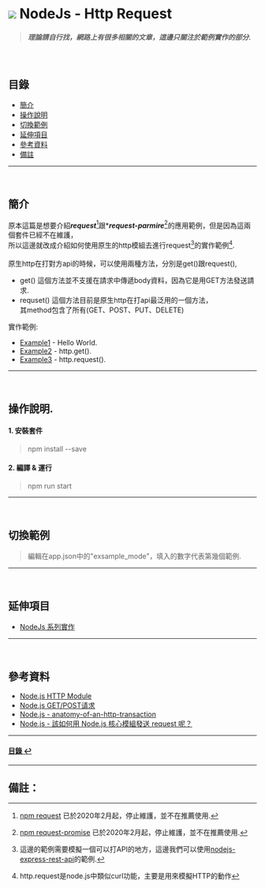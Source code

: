 # ![](https://drive.google.com/uc?id=10INx5_pkhMcYRdx_OO4rXNXxcsvPtBYq) NodeJs - Http Request
> ##### 理論請自行找，網路上有很多相關的文章，這邊只關注於範例實作的部分.

<br>

<!--ts-->
## 目錄
* [簡介](#簡介)
* [操作說明](#操作說明)
* [切換範例](#切換範例)
* [延伸項目](#延伸項目)
* [參考資料](#參考資料)
* [備註](#備註)
<!--te-->

---
<br>

## 簡介

原本這篇是想要介紹***request***[^1]跟****request-parmire***[^2]的應用範例，但是因為這兩個套件已經不在維護，<br>
所以這邊就改成介紹如何使用原生的http模組去進行request[^3]的實作範例[^4].<br>
<br>
原生http在打對方api的時候，可以使用兩種方法，分別是get()跟request(),
- get() 這個方法並不支援在請求中傳遞body資料，因為它是用GET方法發送請求.
- requset() 這個方法目前是原生http在打api最泛用的一個方法，<br>
            其method包含了所有(GET、POST、PUT、DELETE)

實作範例:
- [Example1](https://github.com/RC-Dev-Tech/nodejs-http-request/blob/main/src/examples/example1.ts) - Hello World.
- [Example2](https://github.com/RC-Dev-Tech/nodejs-http-request/blob/main/src/examples/example2.ts) - http.get().
- [Example3](https://github.com/RC-Dev-Tech/nodejs-http-request/blob/main/src/examples/example3.ts) - http.request().

---
<br>

## 操作說明.
#### 1. 安裝套件
> npm install --save
#### 2. 編譯 & 運行
> npm run start

---
<br>

## 切換範例
> 編輯在app.json中的"exsample_mode"，填入的數字代表第幾個範例.

---
<br>

## 延伸項目
* [NodeJs 系列實作](https://github.com/RC-Dev-Tech/nodejs-index) <br>

---
<br>

## 參考資料
* [Node.js HTTP Module](https://www.w3schools.com/nodejs/nodejs_http.asp) <br>
* [Node.js GET/POST请求](https://www.runoob.com/nodejs/node-js-get-post.html) <br>
* [Node.js - anatomy-of-an-http-transaction](https://nodejs.org/zh-cn/docs/guides/anatomy-of-an-http-transaction) <br>
* [Node.js - 該如何用 Node.js 核心模組發送 request 呢？](https://littlehorseboy.github.io/2020/08/02/202008-node-request/#%E7%A8%8B%E5%BC%8F%E7%A2%BC%E9%80%90%E8%A1%8C%E8%AA%AA%E6%98%8E) <br>


---
<!--ts-->
#### [目錄 ↩](#目錄)
<!--te-->
---
## 備註：
[^1]: [npm request](https://www.npmjs.com/package/request) 已於2020年2月起，停止維護，並不在推薦使用.
[^2]: [npm request-promise](https://www.npmjs.com/package/request-promise) 已於2020年2月起，停止維護，並不在推薦使用.
[^3]: 這邊的範例需要模擬一個可以打API的地方，這邊我們可以使用[nodejs-express-rest-api](https://github.com/RC-Dev-Tech/nodejs-express-rest-api)的範例.
[^4]: http.request是node.js中類似curl功能，主要是用來模擬HTTP的動作